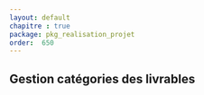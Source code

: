 ```yaml
---
layout: default
chapitre : true
package: pkg_realisation_projet
order:  650
---
```


## Gestion catégories des livrables

<!-- TODO backend-1 : catégories des livrables-->